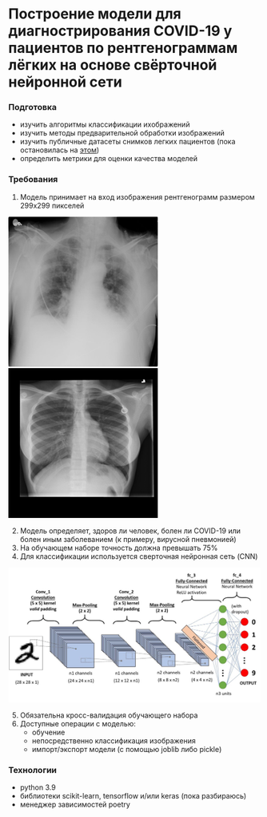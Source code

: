 # Построение модели для диагнострирования COVID-19 у пациентов по рентгенограммам лёгких на основе свёрточной нейронной сети

### Подготовка
* изучить алгоритмы классификации ихображений
* изучить методы предварительной обработки изображений 
* изучить публичные датасеты снимков легких пациентов (пока остановилась на [этом](https://link-url-here.org))
* определить метрики для оценки качества моделей

### Требования
1. Модель принимает на вход изображения рентгенограмм размером 299x299 пикселей

![covid lungs](example_pictures/COVID-1.png) ![healthy lungs](example_pictures/Normal-1.png)

2. Модель определяет, здоров ли человек, болен ли COVID-19 или болен иным заболеванием (к примеру, вирусной пневмонией)
3. На обучающем наборе точность должна превышать 75%
4. Для классификации используется сверточная нейронная сеть (CNN)

![cnn scheme](example_pictures/cnn_scheme.jpeg) 

5. Обязательна кросс-валидация обучающего набора
6. Доступные операции с моделью:
    * обучение
    * непосредственно классификация изображения
    * импорт/экспорт модели (с помощью joblib либо pickle)



### Технологии
* python 3.9
* библиотеки scikit-learn, tensorflow и/или keras (пока разбираюсь)
* менеджер зависимостей poetry
